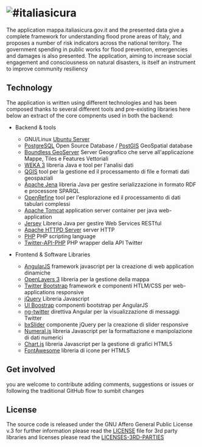 ![#italiasicura](http://mappa.italiasicura.gov.it/img/logo-big.png)
==================
The application mappa.italiasicura.gov.it and the presented data give a complete framework for understanding flood prone areas of Italy, and proposes a number of risk indicators across the national territory. The government spending in public works for flood prevention, emergencies and damages is also presented. The application, aiming to increase social engagement and consciousness on natural disasters, is itself an instrument to improve community resiliency 

Technology
------------
The application is written using different technologies and has been composed thanks to several different tools and pre-existing libraries
here below an extract of the core compnents used in both the backend:

* Backend & tools
  * GNU/Linux [Ubuntu Server](http://www.ubuntu.com/server)
  * [PostgreSQL](http://www.postgresql.org/)  Open Source Database / [PostGIS](http://postgis.net/)  GeoSpatial database
  * [Boundless GeoServer](http://boundlessgeo.com/solutions/solutions-software/geoserver/)  Server Geografico che serve all'applicazione Mappe, Tiles e Features Vettoriali
  * [WEKA 3](http://www.cs.waikato.ac.nz/~ml/weka/index.html)  libreria Java e tool per l'analisi dati
  * [QGIS](http://www.qgis.org/en/site/)  tool per la gestione ed il processamento di file e formati dati geospaziali
  * [Apache Jena](https://jena.apache.org/)  libreria Java per gestire serializzazione in formato RDF e processore SPARQL
  * [OpenRefine](http://openrefine.org/)  tool per l'esplorazione ed il processamento di dati tabulari complessi
  * [Apache Tomcat](http://tomcat.apache.org/)  application server container per java web-application
  * [Jersey](http://jersey.java.net/)  Libreria Java per gestire Web Services RESTful
  * [Apache HTTPD Server](http://httpd.apache.org/)  server HTTP
  * [PHP](http://php.net/)  PHP scripting language
  * [Twitter-API-PHP](https://github.com/J7mbo/twitter-api-php)  PHP wrapper della API Twitter

* Frontend & Software Libraries
  * [AngularJS](https://angularjs.org/)  framework javascript per la creazione di web application dinamiche
  * [OpenLayers 3](http://openlayers.org/)  libreria per la gestione della mappa
  * [Twitter Bootstrap](http://getbootstrap.com/)  framework e componenti HTLM/CSS per web-applications responsive
  * [jQuery](https://jquery.com/) Libreria Javascript
  * [UI Boostrap](https://angular-ui.github.io/bootstrap/)  componenti bootstrap per AngularJS
  * [ng-twitter](http://darul75.github.io/ng-twitter/)  direttiva Angular per la visualizzazione di messaggi Twitter
  * [bxSlider](http://bxslider.com/)  componente jQuery per la creazione di slider responsive
  * [Numeral.js](http://adamwdraper.github.io/Numeral-js/)  libreria Javascript per la formattazione e manipolazione di dati numerici
  * [Chart.js](http://www.chartjs.org/)  libreria Javascript per la gestione di grafici HTML5
  * [FontAwesome](http://fortawesome.github.io/Font-Awesome/)  libreria di icone per HTML5

Get involved
--------------
you are welcome to contribute adding comments, suggestions or issues or following the traditional GitHub flow to sumbit changes


License
------------
The source code is released under the GNU Affero General Public License v.3
for further information please read the [LICENSE](https://raw.githubusercontent.com/italiasicura/LICENSE) file
for 3rd party libraries and licenses please read the [LICENSES-3RD-PARTIES](http://raw.githubusercontent.com/italiasicura/licenses/LICENSES-3RD-PARTIES)
